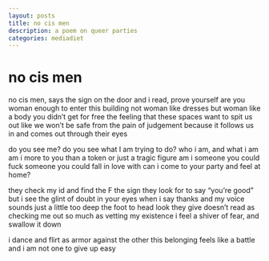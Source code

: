 ```yaml
---
layout: posts
title: no cis men
description: a poem on queer parties
categories: mediadiet
---
```


# no cis men

no cis men, says the sign on the door
and i read, prove yourself
are you woman enough to enter this building
not woman like dresses
but woman like a body you didn’t get for free
the feeling that these spaces want to spit us out
like we won’t be safe from the pain of judgement
because it follows us in
and comes out through their eyes

do you see me?
do you see what I am trying to do?
who i am, and what i am
am i more to you than a token
or just a tragic figure
am i someone you could fuck
someone you could fall in love with
can i come to your party and feel at home?

they check my id and find the F
the sign they look for to say “you’re good”
but i see the glint of doubt in your eyes
when i say thanks and my voice sounds
just a little too deep
the foot to head look they give
doesn’t read as checking me out
so much as vetting my existence
i feel a shiver of fear, and swallow it down

i dance and flirt as armor against the other
this belonging feels like a battle
and i am not one to give up easy
